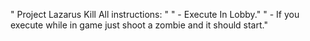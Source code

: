 " Project Lazarus Kill All instructions: "
" - Execute In Lobby."
" - If you execute while in game just shoot a zombie and it should start."
